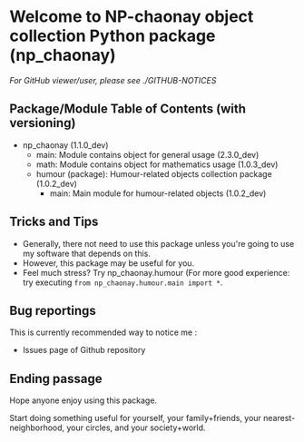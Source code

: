 # Welcome to NP-chaonay object collection Python package (np_chaonay)

*For GitHub viewer/user, please see ./GITHUB-NOTICES*

## Package/Module Table of Contents (with versioning)
+ np_chaonay (1.1.0_dev)
	- main: Module contains object for general usage (2.3.0_dev)
	- math: Module contains object for mathematics usage (1.0.3_dev)
	+ humour (package): Humour-related objects collection package (1.0.2_dev)
		- main: Main module for humour-related objects (1.0.2_dev)

## Tricks and Tips
- Generally, there not need to use this package unless you're going to use
  my software that depends on this.
- However, this package may be useful for you.
- Feel much stress? Try np_chaonay.humour (For more good experience:
  try executing `from np_chaonay.humour.main import *`.

## Bug reportings
This is currently recommended way to notice me :
- Issues page of Github repository

## Ending passage
Hope anyone enjoy using this package.

Start doing something useful for yourself, your family+friends, your nearest-neighborhood, your circles, and your society+world.
